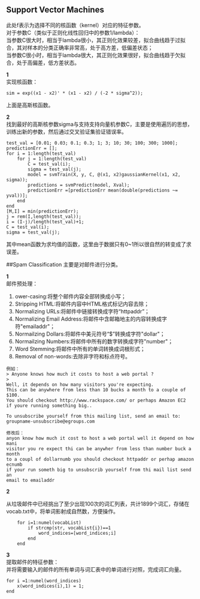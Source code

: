## Support Vector Machines
此处f表示为选择不同的核函数（kernel）对应的特征参数。  
对于参数C（类似于正则化线性回归中的参数1/lambda）：  
当参数C很大时，相当于lambda很小，其正则化效果较差，拟合曲线趋于过拟合，其对样本的分类正确率非常高，处于高方差，低偏差状态；  
当参数C很小时，相当于lambda很大，其正则化效果很好，拟合曲线趋于欠拟合，处于高偏差，低方差状态。  

**1**  
实现核函数：  
```
sim = exp((x1 - x2)' * (x1 - x2) / (-2 * sigma^2));

```
上面是高斯核函数。  


**2**  
找到最好的高斯核参数sigma与支持支持向量机参数C，主要是使用遍历的思想，训练出新的参数，然后通过交叉验证集验证错误率。
```
test_val = [0.01; 0.03; 0.1; 0.3; 1; 3; 10; 30; 100; 300; 1000];
predictionErr = [];
for i = 1:length(test_val)
    for j = 1:length(test_val)
        C = test_val(i);
        sigma = test_val(j);
        model = svmTrain(X, y, C, @(x1, x2)gaussianKernel(x1, x2, sigma));
        predictions = svmPredict(model, Xval);
        predictionErr =[predictionErr mean(double(predictions ~= yval))];
    end
end
[M,I] = min(predictionErr);
j = rem(I,length(test_val));
i = (I-j)/length(test_val)+1;
C = test_val(i);
sigma = test_val(j);
```
其中mean函数为求均值的函数，这里由于数据只有0~1所以很自然的转变成了求误差。



##Spam Classification
主要是对邮件进行分类。

**1**  
邮件预处理：  
1. ower-casing:将整个邮件内容全部转换成小写；  
2. Stripping HTML:将邮件内容中HTML格式标记内容去除；  
3. Normalizing URLs:将邮件中链接转换成字符“httpaddr”；  
4. Normalizing Email Address:将邮件中含邮箱地主的内容转换成字符"emailaddr"；  
5. Normailzing Dollars:将邮件中美元符号“$”转换成字符"dollar"；  
6. Normailzing Numbers:将邮件中所有的数字转换成字符"number"；  
7. Word Stemming:将邮件中所有的单词转换成词根形式；  
8. Removal of non-words:去除非字符和标点符号。  
```
例如：
> Anyone knows how much it costs to host a web portal ?
>
Well, it depends on how many visitors you're expecting.
This can be anywhere from less than 10 bucks a month to a couple of $100. 
You should checkout http://www.rackspace.com/ or perhaps Amazon EC2 
if youre running something big..

To unsubscribe yourself from this mailing list, send an email to:
groupname-unsubscribe@egroups.com

修改后：
anyon know how much it cost to host a web portal well it depend on how mani 
visitor you re expect thi can be anywher from less than number buck a month 
to a coupl of dollarnumb you should checkout httpaddr or perhap amazon ecnumb 
if your run someth big to unsubscrib yourself from thi mail list send an 
email to emailaddr 

```

**2**  

从垃圾邮件中已经挑出了至少出现100次的词汇列表，共计1899个词汇，存储在vocab.txt中，将单词影射成自然数，方便操作。  
```
    for i=1:numel(vocabList)
        if strcmp(str, vocabList{i})==1
            word_indices=[word_indices;i]
        end
    end
```

**3**  
提取邮件的特征参数：  
并将需要输入的邮件的所有单词与词汇表中的单词进行对照，完成词汇向量。
```
for i =1:numel(word_indices)
    x(word_indices(i),1) = 1;
end
```


